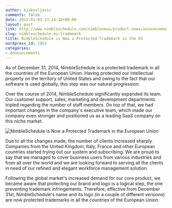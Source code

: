 ```yaml
---
author: kjakovljevic
comments: false
date: 2015-01-02 13:14:10+00:00
layout: post
link: http://www.nimbleschedule.com/nimblenews/product-news/announcements/nimbleschedule-eu-trademark/
slug: nimbleschedule-eu-trademark
title: NimbleSchedule is Now a Protected Trademark in the EU
wordpress_id: 1952
categories:
- Announcements
---
```


  
As of December 31, 2014, NimbleSchedule is a protected trademark in all the countries of the European Union. Having protected our intellectual property on the territory of United States and owing to the fact that our software is used globally, this step was our natural progression. 

Over the course of 2014, NimbleSchedule significantly expanded its team. Our customer support, sales, marketing and development departments tripled regarding the number of staff members. On top of that, we had important changes in the company's executive team, which made our company even stronger and positioned us as a leading SaaS company on this niche market.

![NimbleSchedule is Now a Protected Trademark in the European Union](/wp-content/themes/NimbleSchedule/images/site/logo.png)

Due to all the changes made, the number of clients increased sharply. Companies from the United Kingdom, Italy, France and other European countries started trying out our system and subscribing. We are proud to say that we managed to cover business users from various industries and from all over the world and we are looking forward to serving all the clients in need of our refined and elegant workforce management solution.

Following the global market's increased demand for our core product, we became aware that protecting our brand and logo is a logical step, the one preventing trademark infringements. Therefore, effective from December 31st, NimbleSchedule's name and its logo (in a couple of different versions) are now protected trademarks in all the countries of the European Union.


